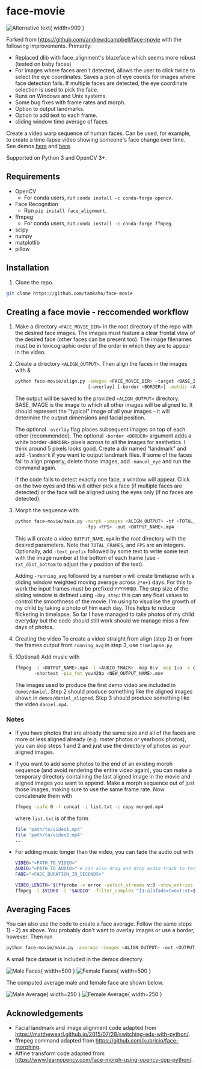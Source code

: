 # face-movie

![Alternative text](https://github.com/andrewdcampbell/face-movie/blob/master/demos/demo.gif){ width=900 }

Forked from <https://github.com/andrewdcampbell/face-movie> with the following improvements. Primarily:

- Replaced dlib with face_alignment's blazeface which seems more robust (tested on baby faces)
- For images where faces aren't detected, allows the user to click twice to select the eye coordinates. Saves a json of eye coords for images where face detection fails. If multiple faces are detected, the eye coordinate selection is used to pick the face.
- Runs on Windows and Unix systems.
- Some bug fixes with frame rates and morph.
- Option to output landmarks.
- Option to add text to each frame.
- sliding window time average of faces

Create a video warp sequence of human faces. Can be used, for example, to create a time-lapse video showing someone's face change over time. See demos [here](https://www.youtube.com/watch?v=sbHCar2T-e0) and [here](https://www.youtube.com/watch?v=mmz0FE6lT5A).

Supported on Python 3 and OpenCV 3+.

## Requirements

- OpenCV
  - For conda users, run `conda install -c conda-forge opencv`.
- Face Recognition
  - Run `pip install face_alignment`.
- ffmpeg
  - For conda users, run `conda install -c conda-forge ffmpeg`.
- scipy
- numpy
- matplotlib
- pillow

## Installation

1. Clone the repo.

```bash
git clone https://github.com/tamkaho/face-movie
```

## Creating a face movie - reccomended workflow

1. Make a directory `<FACE_MOVIE_DIR>` in the root directory of the repo with the desired face images. The images must feature a clear frontal view of the desired face (other faces can be present too). The image filenames must be in lexicographic order of the order in which they are to appear in the video.

2. Create a directory `<ALIGN_OUTPUT>`. Then align the faces in the images with  &
  
      ```bash
      python face-movie/align.py -images <FACE_MOVIE_DIR> -target <BASE_IMAGE>
                                 [-overlay] [-border <BORDER>] -outdir <ALIGN_OUTPUT>  
      ```

    The output will be saved to the provided `<ALIGN_OUTPUT>` directory. BASE_IMAGE is the image to which all other images will be aligned to. It should represent the "typical" image of all your images - it will determine the output dimensions and facial position.  

    The optional `-overlay` flag places subsequent images on top of each other (recommended). The optional `-border <BORDER>` argument adds a white border `<BORDER>` pixels across to all the images for aesthetics. I think around 5 pixels looks good. Create a dir named "landmark" and add `-landmark` if you want to output landmark files. If some of the faces fail to align properly, delete those images, add `-manual_eye` and run the command again.

    If the code fails to detect exactly one face, a window will appear. Click on the two eyes and this will either pick a face (if multiple faces are detected) or the face will be aligned using the eyes only (if no faces are detected).

3. Morph the sequence with

      ```bash
      python face-movie/main.py -morph -images <ALIGN_OUTPUT> -tf <TOTAL_FRAMES>
                                -fps <FPS> -out <OUTPUT_NAME>.mp4
      ```

    This will create a video `OUTPUT_NAME.mp4` in the root directory with the desired parameters. Note that `TOTAL_FRAMES`, and `FPS` are an integers. Optionally, add `-text_prefix` followed by some text to write some text with the image number at the bottom of each frame (use `-txt_dist_bottom` to adjust the y position of the text).

    Adding `-running_avg` followed by a number `n` will create timelapse with a sliding window weighted moving average across `2*n+1` days. For this to work the input frames must be prefixed `YYYYMMDD`. The step size of the sliding window is defined using `-day_step`: this can any float values to control the smoothness of the movie. I'm using to visualise the growth of my child by taking a photo of him each day. This helps to reduce flickering in timelapse. So far I have managed to take photos of my child everyday but the code should still work should we manage miss a few days of photos.

4. Creating the video
To create a video straight from align (step 2) or from the frames output from `running_avg` in step 3, use `timelapse.py`.

5. (Optional) Add music with
  
      ```bash
      ffmpeg -i <OUTPUT_NAME>.mp4 -i <AUDIO_TRACK> -map 0:v -map 1:a -c copy
             -shortest -pix_fmt yuv420p <NEW_OUTPUT_NAME>.mov
      ```

    The images used to produce the first demo video are included in `demos/daniel`. Step 2 should produce something like the aligned images shown in `demos/daniel_aligned`. Step 3 should produce something like the video `daniel.mp4`.

### Notes

- If you have photos that are already the same size and all of the faces are more or less aligned already (e.g. roster photos or yearbook photos), you can skip steps 1 and 2 and just use the directory of photos as your aligned images.

- If you want to add some photos to the end of an existing morph sequence (and avoid rendering the entire video again), you can make a temporary directory containing the last aligned image in the movie and aligned images you want to append. Make a morph sequence out of just those images, making sure to use the same frame rate. Now concatenate them with

    ```bash
    ffmpeg -safe 0 -f concat -i list.txt -c copy merged.mp4
    ```

  where `list.txt` is of the form

    ```bash
    file 'path/to/video1.mp4'
    file 'path/to/video2.mp4'
    ...
    ```

- For adding music longer than the video, you can fade the audio out with

    ```bash
    VIDEO="<PATH_TO_VIDEO>"
    AUDIO="<PATH_TO_AUDIO>" # can also drag and drop audio track to terminal (don't use quotes)
    FADE="<FADE_DURATION_IN_SECONDS>"

    VIDEO_LENGTH="$(ffprobe -v error -select_streams v:0 -show_entries stream=duration -of csv=p=0 $VIDEO)"
    ffmpeg -i $VIDEO -i "$AUDIO" -filter_complex "[1:a]afade=t=out:st=$(bc <<< "$VIDEO_LENGTH-$FADE"):d=$FADE[a]" -map 0:v:0 -map "[a]" -c:v copy -c:a aac -shortest with_audio.mp4
    ```

## Averaging Faces

You can also use the code to create a face average. Follow the same steps 1) - 2) as above. You probably don't want to overlay images or use a border, however. Then run

  ```bash
  python face-movie/main.py -average -images <ALIGN_OUTPUT> -out <OUTPUT_NAME>.jpg
  ```

A small face dataset is included in the demos directory.

![Male Faces](https://github.com/andrewdcampbell/face-movie/blob/master/demos/face_dataset/male_faces.png){ width=500 }
![Female Faces](https://github.com/andrewdcampbell/face-movie/blob/master/demos/face_dataset/female_faces.png){ width=500 }

The computed average male and female face are shown below.

![Male Average](https://github.com/andrewdcampbell/face-movie/blob/master/demos/male_avg.jpg){ width=250 }
![Female Average](https://github.com/andrewdcampbell/face-movie/blob/master/demos/female_avg.jpg){ width=250 }

## Acknowledgements

- Facial landmark and image alignment code adapted from <https://matthewearl.github.io/2015/07/28/switching-eds-with-python/>.
- ffmpeg command adapted from <https://github.com/kubricio/face-morphing>.
- Affine transform code adapted from <https://www.learnopencv.com/face-morph-using-opencv-cpp-python/>.
